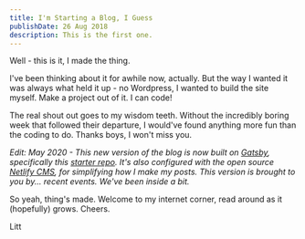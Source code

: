```yaml
---
title: I'm Starting a Blog, I Guess
publishDate: 26 Aug 2018 
description: This is the first one.
---
```


Well - this is it, I made the thing.
 
I've been thinking about it for awhile now, actually. But the way I wanted it was always what held it up - no Wordpress, I wanted to build the site myself. Make a project out of it. I can code!

The real shout out goes to my wisdom teeth. Without the incredibly boring week that followed their departure, I would've found anything more fun than the coding to do. Thanks boys, I won't miss you.

_Edit: May 2020 - This new version of the blog is now built on [Gatsby](https://www.gatsbyjs.org/), specifically this [starter repo](https://www.gatsbyjs.org/starters/thomaswang/gatsby-personal-starter-blog/). It's also configured with the open source [Netlify CMS](https://www.netlifycms.org/), for simplifying how I make my posts. This version is brought to you by... recent events. We've been inside a bit._

So yeah, thing's made. Welcome to my internet corner, read around as it (hopefully) grows. Cheers.

Litt